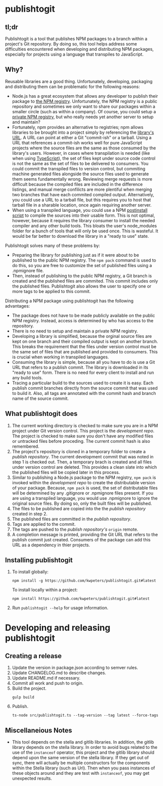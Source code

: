 # publishtogit

## tl;dr

Publishtogit is a tool that publishes NPM packages to a branch within a
project's Git repository.  By doing so, this tool helps address some
difficulties encountered when developing and distributing NPM packages,
especially for projects using a language that transpiles to JavaScript.

## Why?
Reusable libraries are a good thing.  Unfortunately, developing, packaging and
distributing them can be problematic for the following reasons:
- Node.js has a great ecosystem that allows any developer to publish their
  package to [the NPM registry](https://www.npmjs.com/).  Unfortunately, the NPM
  registry is a public repository and sometimes we only want to share our packages
  within a smaller circle (such as within a company).  Of course, you could
  setup a [private NPM registry](http://lmgtfy.com/?q=private+npm+registry),
  but who really needs yet another server to setup and maintain?
- Fortunately, npm provides an alternative to registries; npm allows libraries
  to be brought into a project simply by referencing the [library's
  URL](https://docs.npmjs.com/files/package.json#urls-as-dependencies).  A URL
  can point at either a Git "commit-ish" or a tarball.  Using a URL that
  references a commit-ish works well for pure JavaScript projects where the source
  files are the same as those consumed by the library's users.  However, in cases
  where transpilation is needed (like when using
  [TypeScript](https://www.typescriptlang.org/)), the set of files kept under
  source code control is not the same as the set of files to be delivered to
  consumers.  You could commit the transpiled files to version control, but
  commiting machine generated files alongside the source files used to generate
  them seems fundamentally wrong.  Reviewing merge requests is more difficult
  because the compiled files are included in the difference listings, and manual
  merge confilicts are more plentiful when merging two branches that have each
  commited compiled output.  Alternatively, you could use a URL to a tarball file,
  but this requires you to host that tarball file in a sharable location, once
  again requiring another server.
- When using a transpiled language, you could use a NPM [postinstall
  script](https://docs.npmjs.com/misc/scripts) to compile the sources into their
  usable form.  This is not optimal, however, because it requires the library
  consumer to install the needed compiler and any other build tools.  This
  bloats the user's node_modules folder for a bunch of tools that will only be
  used once.  This is wasteful.  It would be far better to download the library
  in a "ready to use" state.

Publishtogit solves many of these problems by:
- Preparing the library for publishing just as if it were about to be published
  to the public NPM registry.  The `npm pack` command is used to do this, so you
  are free to customize the set of published files using a .npmignore file.
- Then, instead of publishing to the public NPM registry, a Git branch is
  created and the published files are commited.  This commit includes only the
  published files.  Publishtogit also allows the user to specify one or more
  tags to be applied to this commit.

Distributing a NPM package using publishtogit has the following advantages:
- The package does not have to be made publicly available on the public NPM
  registry.  Instead, access is determined by who has access to the repository.
- There is no need to setup and maintain a private NPM registry.
- Developing a library is simplified, because the orginal source files
  are kept on one branch and their compiled output is kept on another branch. 
  This breaks the requirement that the files under version control must be the
  same set of files that are published and provided to consumers.  This is
  crucial when working in transpiled languages.
- Consuming the library is simple, because all you have to do is use a Git URL
  that refers to a publish commit.  The library is downloaded in its "ready to
  use" form.  There is no need for every client to install and run any build
  tools.
- Tracing a particular build to the sources used to create it is easy.  Each
  publish commit branches directly from the source commit that was used to build
  it.  Also, all tags are annotated with the commit hash and branch name of the
  source commit.

## What publishtogit does
1.  The current working directory is checked to make sure you are in a NPM
    project under Git version control.  This project is the _development repo_.  The
    project is checked to make sure you don't have any modified files or untracked
    files before proceding.  The current commit hash is also remembered.
2.  The project's repository is cloned in a temporary folder to create a _publish
    repository_.  The current development commit that was noted in step 1 is checked out.
    Then, a temporary brach is created and all files under version control are deleted.
    This provides a clean slate into which the published files will be copied
    later in this process.
3.  Similar to publishing a Node.js package to the NPM registry, `npm pack` is
    invoked within the _development repo_ to create the distributable version of
    your package.  Because, `npm pack` is used, the set of distributable files
    will be determined by any .gitignore or .npmignore files present.  If you are
    using a transpiled language, you would use .npmignore to ignore the original
    source files.  By doing so, only the built files will be published.
4.  The files to be published are copied into the the _publish repository_
    created in step 2.
5.  The published files are committed in the _publish repository_.
6.  Tags are applied to the commit.
6.  The tags are pushed to the _publish repository's_ `origin` remote.
7.  A completion message is printed, providing the Git URL that refers to the
    publish commit just created.  Consumers of the package can add this URL as a
    dependency in thier projects.

## Installing publishtogit
1.  To install globally:
    ```
    npm install -g https://github.com/kwpeters/publishtogit.git#latest
    ```
    To install locally within a project:
    ```
    npm install https://github.com/kwpeters/publishtogit.git#latest
    ```
2.  Run `publishtogit --help` for usage information.

# Developing and releasing publishtogit

## Creating a release

1.  Update the version in package.json according to semver rules.
2.  Update CHANGELOG.md to describe changes.
3.  Update README.md if necessary.
4.  Commit all work and push to origin.
5.  Build the project.
    ```
    gulp build
    ```
6.  Publish.
    ```
    ts-node src/publishtogit.ts --tag-version --tag latest --force-tags
    ```


## Miscellaneious Notes

- This tool depends on the stella and gitlib libraries.  In addition, the gitlib
  library depends on the stella library.  In order to avoid bugs related to the
  use of the `instanceof` operator, this project and the gitlib library should
  depend upon the same version of the stella library.  If they get out of sync,
  there will actually be multiple constructors for the components within the
  Stella library (such as Url).  Then when you pass instances of these objects
  around and they are test with `instanceof`, you may get unexpected results.
